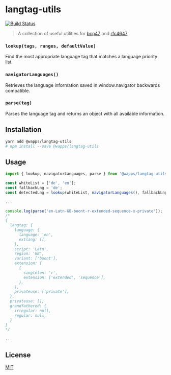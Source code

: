 # langtag-utils

[![Build Status](https://travis-ci.org/hupe1980/langtag-utils.svg?branch=master)](https://travis-ci.org/hupe1980/langtag-utils)

> A collection of useful utilities for [bcp47](https://tools.ietf.org/html/bcp47) and [rfc4647](https://tools.ietf.org/html/rfc4647#section-3.4)

### `lookup(tags, ranges, defaultValue)`

Find the most appropriate language tag that matches a language priority list.

### `navigatorLanguages()`

Retrieves the language information saved in window.navigator backwards compatible.

### `parse(tag)`

Parses the language tag and returns an object with all available information.

## Installation

```sh
yarn add @wapps/langtag-utils
# npm install --save @wapps/langtag-utils
```

## Usage

```js
import { lookup, navigatorLanguages, parse } from '@wapps/langtag-utils';

const whiteList = ['de', 'en'];
const fallbackLng = 'de';
const detectedLng = lookup(whiteList, navigatorLanguages(), fallbackLng);

...

console.log(parse('en-Latn-GB-boont-r-extended-sequence-x-private'));
/*
{
  langtag: {
    language: {
      language: 'en',
      extlang: [],
    },
    script: 'Latn',
    region: 'GB',
    variant: ['boont'],
    extension: [
      {
        singleton: 'r',
        extension: ['extended', 'sequence'],
      },
    ],
    privateuse: ['private'],
  },
  privateuse: [],
  grandfathered: {
    irregular: null,
    regular: null,
  }
}
*/

...

```

## License

[MIT](LICENSE)
